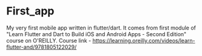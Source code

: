 # First_app

My very first mobile app written in flutter/dart. It comes from first module of "Learn Flutter and Dart to Build iOS and Android Apps - Second Edition" course on O'REILLY.
Course link - https://learning.oreilly.com/videos/learn-flutter-and/9781805122029/
